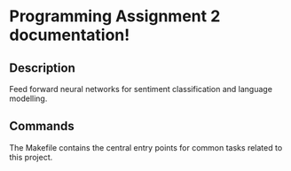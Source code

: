 # Programming Assignment 2 documentation!

## Description

Feed forward neural networks for sentiment classification and language modelling.

## Commands

The Makefile contains the central entry points for common tasks related to this project.

